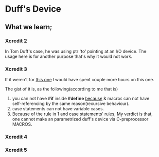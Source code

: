 # Duff's Device

## What we learn;

### Xcredit 2
In Tom Duff's case, he was using ptr 'to' pointing at an I/O device. The usage here is for another purpose that's why it would not work.

### Xcredit 3
If it weren't for [this one](https://stackoverflow.com/a/20602642) I would have spent couple more hours on this one.

The gist of it is, as the following(according to me that is)
1. you can not have **#if** inside **#define** [because](https://stackoverflow.com/a/1262077) & macros can not have self-referencing by the same reason(recursive behaviour).
2. case statements can not have variable cases. 
3. Because of the rule in 1 and case statements' rules, My verdict is that, one cannot make an parametrized duff's device via C-preprocessor MACROS. 


### Xcredit 4

### Xcredit 5


